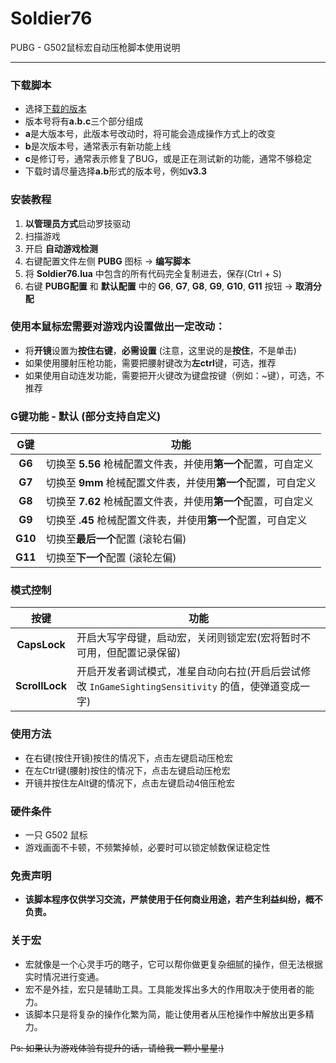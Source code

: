 # Soldier76

PUBG - G502鼠标宏自动压枪脚本使用说明

---

### 下载脚本
* 选择<a href="https://github.com/kiccer/Soldier76/releases" targer="_blank">下载的版本</a>
* 版本号将有**a.b.c**三个部分组成
* **a**是大版本号，此版本号改动时，将可能会造成操作方式上的改变
* **b**是次版本号，通常表示有新功能上线
* **c**是修订号，通常表示修复了BUG，或是正在测试新的功能，通常不够稳定
* 下载时请尽量选择**a.b**形式的版本号，例如**v3.3**

### 安装教程
1. **以管理员方式**启动罗技驱动
2. 扫描游戏
3. 开启 **自动游戏检测**
4. 右键配置文件左侧 **PUBG** 图标 -> **编写脚本**
5. 将 **Soldier76.lua** 中包含的所有代码完全复制进去，保存(Ctrl + S)
6. 右键 **PUBG配置** 和 **默认配置** 中的 **G6**, **G7**, **G8**, **G9**, **G10**, **G11** 按钮 -> **取消分配**

### 使用本鼠标宏需要对游戏内设置做出一定改动：
* 将**开镜**设置为**按住右键**，**必需设置** (注意，这里说的是**按住**，不是单击)
* 如果使用腰射压枪功能，需要把腰射键改为**左ctrl**键，可选，推荐
* 如果使用自动连发功能，需要把开火键改为键盘按键（例如：~键），可选，不推荐

### G键功能 - 默认 (部分支持自定义)
G键 | 功能
:--: | ---
**G6** | 切换至 **5.56** 枪械配置文件表，并使用**第一个**配置，可自定义
**G7** | 切换至 **9mm** 枪械配置文件表，并使用**第一个**配置，可自定义
**G8** | 切换至 **7.62** 枪械配置文件表，并使用**第一个**配置，可自定义
**G9** | 切换至 **.45** 枪械配置文件表，并使用**第一个**配置，可自定义
**G10** | 切换至**最后一个**配置 (滚轮右偏)
**G11** | 切换至**下一个**配置 (滚轮左偏)

### 模式控制
按键 | 功能
:--: | ---
**CapsLock** | 开启大写字母键，启动宏，关闭则锁定宏(宏将暂时不可用，但配置记录保留)
**ScrollLock** | 开启开发者调试模式，准星自动向右拉(开启后尝试修改 `InGameSightingSensitivity` 的值，使弹道变成一字)

### 使用方法
* 在右键(按住开镜)按住的情况下，点击左键启动压枪宏
* 在左Ctrl键(腰射)按住的情况下，点击左键启动压枪宏
* 开镜并按住左Alt键的情况下，点击左键启动4倍压枪宏

### 硬件条件
* 一只 G502 鼠标
* 游戏画面不卡顿，不频繁掉帧，必要时可以锁定帧数保证稳定性

### 免责声明
* **该脚本程序仅供学习交流，严禁使用于任何商业用途，若产生利益纠纷，概不负责。**

### 关于宏
* 宏就像是一个心灵手巧的瞎子，它可以帮你做更复杂细腻的操作，但无法根据实时情况进行变通。
* 宏不是外挂，宏只是辅助工具。工具能发挥出多大的作用取决于使用者的能力。
* 该脚本只是将复杂的操作化繁为简，能让使用者从压枪操作中解放出更多精力。

~~Ps: 如果认为游戏体验有提升的话，请给我一颗小星星:)~~
